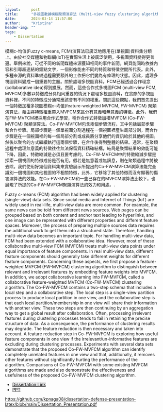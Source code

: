```yaml
---
layout:     post
title:      "多視圖數據模糊聚類演算法 (Multi-view fuzzy clustering algorithms for multi-view data)"
date:       2024-03-14 11:57:00
author:     "Kristina"
header-img: ""
tags:
    - Dissertation
---
```


<div class="content">
<p>
模糊c-均值(Fuzzy c-means, FCM)演算法已廣泛地應用在(單視圖)資料集分類上。由於社交媒體和物聯網(IoT)在實際生活上被廣泛使用，多視圖資料變得更普遍。舉例來說，可從不同的新聞媒體來源獲知相同的事件新聞。網頁能同時依據內容和引導超連結的錨點文字，一個影像能由不同的特質和特徵空間所代表。此外，多種來源的資料準備過程需要額外的工作把它們變為有條理的狀態。因此，處理多視圖資料變成一個重要的主題。關於處理多視圖資料，FCM已經透過合作理念(collaborative idea)得到擴展。然而，這些合作式多視圖FCM (multi-view FCM, MVFCM)多數以特徵成分具相同重要的情況下處理多視圖資料，在實際的多視圖資料裡，不同的特徵成分通常應該會有不同的權重。關於這些觀點，我們首先提出一個特徵加權多視圖模糊c-均值(feature-weighted MVFCM, FW-MVFCM) 聚類演算法，藉由將特徵權重帶入MVFCM來區分有意義和無意義的特徵。此外，我們在FW-MVFCM裡採用合作式學習，稱作合作式特徵加權MVFCM (Co-FW-MVFCM) 聚類演算法。Co-FW-MVFCM包含兩個步驟流程，其中包括局部步驟和合作步驟。局部步驟是一個單視圖分割過程在一個視圖裡產生局部分割，而合作步驟是在一個視圖裡的每一個局部分割或成員將分享他們的資訊給於其他的視圖。然後以聚合的方式繼續執行這兩個步驟，在合作後得到整體的結果。通常，在聚類過程中處理無意義的特徵往往無法保留資料精確結構，結局是聚類結果的效能可能下降，因此，特徵縮減是必須且要考慮的。Co-FW-MVFCM中的特徵縮減步驟是探索一個視圖的特徵成份是否有用，假若是無意義或無訊息，則在聚類過程中將被去除。我們使用好幾個資料集來實驗展示所提出的Co-FW-MVFCM演算法能完全識別一個視圖和其他視圖的不相關特徵，此外，它移除了其他特徵而沒有顯著的傷害演算法的效能。在Co-FW-MVFCM和一些已存在的MVFCM演算法比較下，也展現了所提的Co-FW-MVFCM聚類演算法的效力和用處。.</p>

<div class="content">
<p>
Fuzzy c-means (FCM) algorithm had been widely applied for clustering (single-view) data sets. Since social media and Internet of Things (IoT) are widely used in real-life, multi-view data are more common. For example, the same news can be told from different news sources. Web pages can be grouped based on both content and anchor text leading to hyperlinks, and one image can be represented with different properties and different feature spaces. Moreover, the process of preparing multiple sources data requires the additional work to get them into a structured state. Therefore, handling multi-view data becomes an important topic. For handling multi-view data, FCM had been extended with a collaborative idea. However, most of these collaborative multi-view FCM (MVFCM) treats multi-view data points under equal importance of feature components. In real multi-view data, different feature components should generally take different weights for different feature components. Concerning these aspects, we first propose a feature-weighted MVFCM (FW-MVFCM) clustering algorithm to distinguish between relevant and irrelevant features by embedding feature weights into MVFCM. In addition, we adopt collaborative learning into FW-MVFCM, called a collaborative feature-weighted MVFCM (Co-FW-MVFCM) clustering algorithm. The Co-FW-MVFCM contains a two-step schema that includes a local step and a collaborative step. The local step is a single-view partition process to produce local partition in one view, and the collaborative step is that each local partition/membership in one view will share their information with another view. These two steps are then continuing by an aggregation way to get a global result after collaboration. Often, processing irrelevant features during clustering processes tends to fail in retaining the precise structure of data. As a consequence, the performance of clustering results may degrade. The feature reduction is then necessary and taken into account. A feature reduction step in Co-FW-MVFCM is exploring how useful feature components in one view if the irrelevant/un-informative features are excluding during clustering processes. Experiments with several data sets demonstrate that the proposed Co-FW-MVFCM algorithm can identify completely unrelated features in one view and that, additionally, it removes other features without significantly hurting the performance of the algorithm. Comparisons of Co-FW-MVFCM with some existing MVFCM algorithms are made and also demonstrate the effectiveness and usefulness of the proposed Co-FW-MVFCM clustering algorithm.</p>


<ul class="actions">
<li><a href="https://www.airitilibrary.com/Article/Detail/U0017-0607202010131400" class="button"
style="color: black;background-color: rgba(75, 75, 76, 0.100);">Dissertation Link</a></li>
<li><a href="https://github.com/kpnaga08/dissertation-defense-presentation-latex/blob/main/Dissertation_Presentation.pdf" class="button"
style="color: black;background-color: rgba(75, 75, 76, 0.100);">PPT</a>
</ul>
</div>


https://github.com/kpnaga08/dissertation-defense-presentation-latex/blob/main/Dissertation_Presentation.pdf